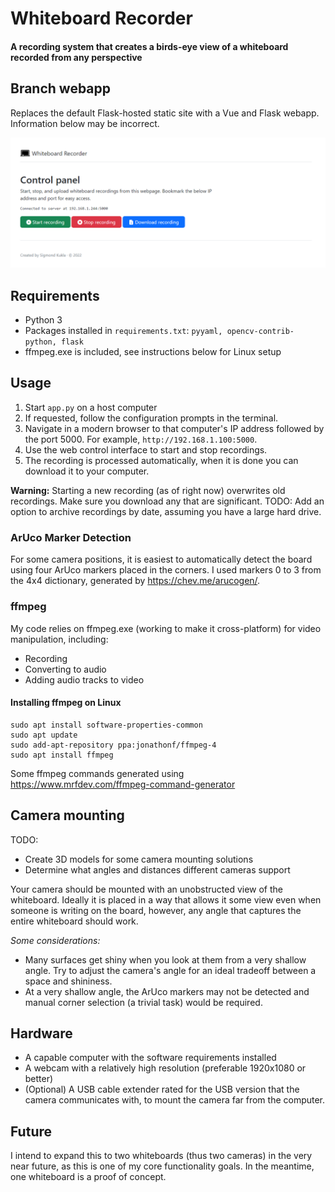 # Whiteboard Recorder
#### A recording system that creates a birds-eye view of a whiteboard recorded from any perspective

## Branch webapp
Replaces the default Flask-hosted static site with a Vue and Flask webapp. Information below may be incorrect.

![Screenshot of web interface](/screenshots/web-interface.png)

## Requirements
- Python 3
- Packages installed in `requirements.txt`: `pyyaml, opencv-contrib-python, flask`
- ffmpeg.exe is included, see instructions below for Linux setup

## Usage
1. Start `app.py` on a host computer
2. If requested, follow the configuration prompts in the terminal.
3. Navigate in a modern browser to that computer's IP address followed by the port 5000. For example, `http://192.168.1.100:5000`.
4. Use the web control interface to start and stop recordings.
5. The recording is processed automatically, when it is done you can download it to your computer.

**Warning:** Starting a new recording (as of right now) overwrites old recordings. Make sure you download any that are significant. TODO: Add an option to archive recordings by date, assuming you have a large hard drive.

### ArUco Marker Detection
For some camera positions, it is easiest to automatically detect the board using four ArUco markers placed in the corners. I used markers 0 to 3 from the 4x4 dictionary, generated by https://chev.me/arucogen/.

### ffmpeg
My code relies on ffmpeg.exe (working to make it cross-platform) for video manipulation, including:
- Recording
- Converting to audio
- Adding audio tracks to video

#### Installing ffmpeg on Linux
```
sudo apt install software-properties-common
sudo apt update
sudo add-apt-repository ppa:jonathonf/ffmpeg-4
sudo apt install ffmpeg
```

Some ffmpeg commands generated using https://www.mrfdev.com/ffmpeg-command-generator

## Camera mounting
TODO:
- Create 3D models for some camera mounting solutions
- Determine what angles and distances different cameras support

Your camera should be mounted with an unobstructed view of the whiteboard. Ideally it is placed in a way that allows it some view even when someone is writing on the board, however, any angle that captures the entire whiteboard should work. 

*Some considerations:*
- Many surfaces get shiny when you look at them from a very shallow angle. Try to adjust the camera's angle for an ideal tradeoff between a space and shininess.
- At a very shallow angle, the ArUco markers may not be detected and manual corner selection (a trivial task) would be required.

## Hardware
- A capable computer with the software requirements installed
- A webcam with a relatively high resolution (preferable 1920x1080 or better)
- (Optional) A USB cable extender rated for the USB version that the camera communicates with, to mount the camera far from the computer.

## Future
I intend to expand this to two whiteboards (thus two cameras) in the very near future, as this is one of my core functionality goals. In the meantime, one whiteboard is a proof of concept.